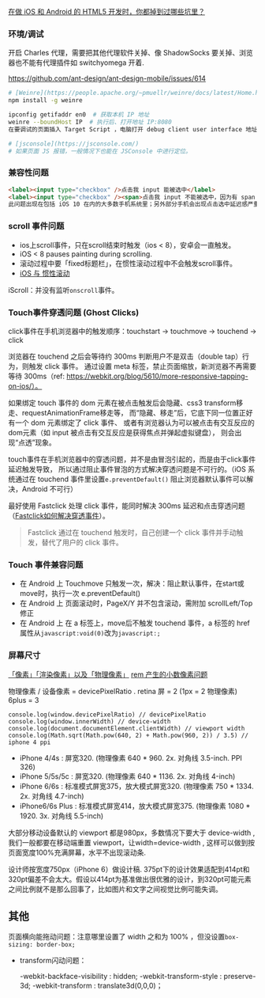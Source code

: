 
[在做 iOS 和 Android 的 HTML5 开发时，你都掉到过哪些坑里？](https://www.zhihu.com/question/34556725)

### 环境/调试

开启 Charles 代理，需要把其他代理软件关掉、像 ShadowSocks 要关掉、浏览器也不能有代理插件如 switchyomega 开着.

https://github.com/ant-design/ant-design-mobile/issues/614

```sh
# [Weinre](https://people.apache.org/~pmuellr/weinre/docs/latest/Home.html)
npm install -g weinre

ipconfig getifaddr en0  # 获取本机 IP 地址
weinre --boundHost IP  # 执行后、打开地址 IP:8080
在要调试的页面插入 Target Script ，电脑打开 debug client user interface 地址、即可看到要调试的页面。

# [jsconsole](https://jsconsole.com/)
# 如果页面 JS 报错，一般情况下也能在 JSConsole 中进行定位。

```

### 兼容性问题

```html
<label><input type="checkbox" />点击我 input 能被选中</label>
<label><input type="checkbox" /><span>点击我 input 不能被选中，因为有 span 包括</span></label>
此问题出现在包括 iOS 10 在内的大多数手机系统里；另外部分手机会出现点击选中延迟感严重的问题
```

### scroll 事件问题
- ios上scroll事件，只在scroll结束时触发（ios < 8），安卓会一直触发。
- iOS < 8 pauses painting during scrolling.
- 滚动过程中要「fixed标题栏」，在惯性滚动过程中不会触发scroll事件。
- [iOS 与 惯性滚动](https://fe.ele.me/momentum-scrolling-on-ios/)

iScroll：并没有监听`onscroll`事件。

### Touch事件穿透问题 (Ghost Clicks)
click事件在手机浏览器中的触发顺序：touchstart -> touchmove -> touchend -> click

浏览器在 touchend 之后会等待约 300ms 判断用户不是双击（double tap）行为，则触发 click 事件。
通过设置 meta 标签，禁止页面缩放，新浏览器不再需要等待 300ms（ref: https://webkit.org/blog/5610/more-responsive-tapping-on-ios/）。

如果绑定 touch 事件的 dom 元素在被点击触发后会隐藏、css3 transform移走、requestAnimationFrame移走等，
而“隐藏、移走”后，它底下同一位置正好有一个 dom 元素绑定了 click 事件、
或者有浏览器认为可以被点击有交互反应的dom元素（如 input 被点击有交互反应是获得焦点并弹起虚拟键盘），
则会出现“点透”现象。

touch事件在手机浏览器中的穿透问题，并不是由冒泡引起的，而是由于click事件延迟触发导致，
所以通过阻止事件冒泡的方式解决穿透问题是不可行的。（iOS 系统通过在 touchend 事件里设置`e.preventDefault()`
阻止浏览器默认事件可以解决，Android 不可行）

最好使用 Fastclick 处理 click 事件，能同时解决 300ms 延迟和点击穿透问题（[Fastclick如何解决穿透事件](http://www.cnblogs.com/yexiaochai/p/3442220.html)）。

> Fastclick 通过在 touchend 触发时，自己创建一个 click 事件并手动触发，替代了用户的 click 事件。


### Touch 事件兼容问题
- 在 Android 上 Touchmove 只触发一次，解决：阻止默认事件，在start或move时，执行一次 e.preventDefault() 
- 在 Android 上 页面滚动时，PageX/Y 并不包含滚动，需附加 scrollLeft/Top 修正
- 在 Android 上 在 a 标签上，move后不触发 touchend 事件，a 标签的 href 属性从`javascript:void(0)`改为`javascript:;`


### 屏幕尺寸
[「像素」「渲染像素」以及「物理像素」](http://www.zhihu.com/question/27261444/answer/35898885)
[rem 产生的小数像素问题](http://taobaofed.org/blog/2015/11/04/mobile-rem-problem/)

物理像素 / 设备像素 = devicePixelRatio . retina 屏 = 2 (1px = 2 物理像素) 6plus = 3

    console.log(window.devicePixelRatio) // devicePixelRatio
    console.log(window.innerWidth) // device-width
    console.log(document.documentElement.clientWidth) // viewport width
    console.log(Math.sqrt(Math.pow(640, 2) + Math.pow(960, 2)) / 3.5) // iphone 4 ppi

- iPhone 4/4s : 屏宽320. (物理像素 640 * 960. 2x. 对角线 3.5-inch. PPI 326)
- iPhone 5/5s/5c : 屏宽320. (物理像素 640 * 1136. 2x. 对角线 4-inch)
- iPhone 6/6s : 标准模式屏宽375，放大模式屏宽320. (物理像素 750 * 1334. 2x. 对角线 4.7-inch)
- iPhone6/6s Plus : 标准模式屏宽414，放大模式屏宽375. (物理像素 1080 * 1920. 3x. 对角线 5.5-inch)

大部分移动设备默认的 viewport 都是980px，多数情况下要大于 device-width , 我们一般都要在移动端重置 viewport，让width=device-width , 这样可以做到按页面宽度100%充满屏幕，水平不出现滚动条.

设计师按宽度750px（iPhone 6）做设计稿. 375pt下的设计效果适配到414pt和320pt偏差不会太大。假设以414pt为基准做出很优雅的设计，到320pt可能元素之间比例就不是那么回事了，比如图片和文字之间视觉比例可能失调。

## 其他

页面横向能拖动问题：注意哪里设置了 width 之和为 100% ，但没设置`box-sizing: border-box;`

- transform闪动问题：

    -webkit-backface-visibility : hidden;
    -webkit-transform-style : preserve-3d;
    -webkit-transform : translate3d(0,0,0)；

